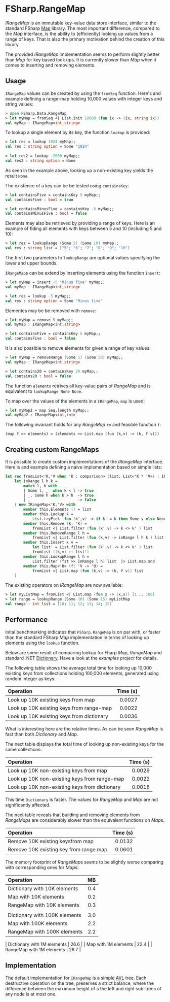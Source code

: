 FSharp.RangeMap
===============
*IRangeMap* is an immutable key-value data store interface, similar to the standard FSharp [Map] library. The most important difference, compared to the *Map* interface, is the ability to (efficiently) looking up values from a range of keys. That is also the primary motivation behind the creation of this library.

The provided *IRangeMap* implementation seems to perform slightly better than *Map* for key based look ups. It is currently slower than *Map* when it comes to inserting and removing elements. 


Usage
---------
`IRangeMap` values can be created by using the `fromSeq` function. Here's and example defining a range-map holding 10,000 values with integer keys and string values:

```fsharp
> open FSharp.Data.RangeMap
> let myMap = fromSeq <| List.init 10000 (fun ix -> (ix, string ix))
val myMap : IRangeMap<int,string>
```

To lookup a single element by its key, the function `lookup` is provided:

```fsharp
> let res = lookup 1024 myMap;;
val res : string option = Some "1024"
    
> let res2 = lookup -2000 myMap;;
val res2 : string option = None
```

As seen in the example above, looking up a non-existing key yields the result `None`.

The existence of a key can be be tested using `containsKey`:

```fsharp
> let containsFive = containsKey 5 myMap;;
val containsFive : bool = true

> let containsMinusFive = containsKey -5 myMap;;
val containsMinusFive : bool = false
```

Elements may also be retrieved by providing a range of keys. Here is an example of fiding all elements with keys between 5 and 10 (including 5 and 10):

```fsharp
> let res = lookupRange (Some 5) (Some 10) myMap;;
val res : string list = ["5"; "6"; "7"; "8"; "9"; "10"]
```

The first two parameters to `lookupRange` are optional values specifying the lower and upper bounds.


`IRangeMap`s can be extend by inserting elements using the function `insert`:

```fsharp
> let myMap = insert -5 "Minus five" myMap;;
val myMap : IRangeMap<int,string>

> let res = lookup -5 myMap;;
val res : string option = Some "Minus five"
```

Elementes may be be removed with `remove`:

```fsharp
> let myMap = remove 5 myMap;;
val myMap : IRangeMap<int,string>

> let containsFive = containsKey 5 myMap;;
val containsFive : bool = false
```

It is also possible to remove elements for given a range of key values:

```fsharp
> let myMap = removeRange (Some 1) (Some 20) myMap;;
val myMap : IRangeMap<int,string>

> let contains20 = containsKey 20 myMap;;
val contains20 : bool = false
```

The function `elements` retrives all key-value pairs of *RangeMap* and is equivalent to `lookupRange None None`.

To map over the values of the elements in a `IRangeMap`, `map` is used:

```fsharp
> let myMap2 = map Seq.length myMap;;
val myMap2 : IRangeMap<int,int>
```

The following invariant holds for any *RangeMap* `rm` and feasible function `f`: 

```fhsarp
(map f >> elements) = (elements >> List.map (fun (k,v) -> (k, f v)))
```

Creating custom RangeMaps
-----------------------------
It is possible to create custom implementations of the *IRangeMap* interface. Here is and example defining a naive implementation based on simple lists:

```fsharp
let rec fromList<'K,'V when 'K : comparison> (list: List<'K * 'V>) : IRangeMap<'K,'V> =
    let inRange l h k =
        match l, h with
        | Some l, _  when k < l -> true
        | _, Some h when k > h  -> true
        | _                     -> false
    { new IRangeMap<'K,'V> with
        member this.Elements () = list
        member this.Lookup k = 
            List.tryPick (fun (k',v) -> if k' = k then Some v else None) list
        member this.Remove (k: 'K) = 
            fromList <| List.filter (fun (k',v) -> k <> k' ) list
        member this.RemoveRange l h = 
            fromList <| List.filter (fun (k,v) -> inRange l h k ) list
        member this.Insert k v = 
            let list' = List.filter (fun (k',v) -> k <> k' ) list
            fromList ((k,v) :: list')
        member this.LookupRange l h = 
            List.filter (fst >> inRange l h) list  |> List.map snd
        member this.Map<'U> (f: 'V -> 'U) =
            fromList <| List.map (fun (k,v) -> (k, f v)) list
    }
```

The existing operators on *IRangeMap* are now available:

```fsharp
> let myListMap = fromList <| List.map (fun x -> (x,x)) [1 .. 100]
> let range = lookupRange (Some 10) (Some 15) myListMap
val range : int list = [10; 11; 12; 13; 14; 15]

```


Performance
--------------------
Inital benchmarking indicates that `FSharp.RangeMap` is on par with, or faster than the standard FSharp *Map* implementation in terms of looking up elements using the `lookup` function. 

Below are some result of comparing lookup for Fharp *Map*, *RangeMap* and standard .NET [Dictionary]. Have a look at the *examples project* for details.

The following table shows the average total time for looking up 10,000 existing keys from collections holding 100,000 elements, generated using random integer as keys:


| Operation                                        | Time (s)  |
|:-------------------------------------------------|----------:|
| Look up 10K existing keys from map                | 0.0027    |
| Look up 10K existing keys from range-map          | 0.0022    |
| Look up 10K existing keys from dictionary         | 0.0036    |


What is interesting here are the relative times. As can be seen *RangeMap* is fast than both *Dictionary* and *Map*.


The next table displays the total time of looking up non-existing keys for the same collections:


| Operation                                             | Time (s)  |
|:----------------------------------------------------- |----------:|
| Look up 10K non-existing keys from map                | 0.0029    |
| Look up 10K non-existing keys from range-map          | 0.0022    |
| Look up 10K non-existing keys from dictionary         | 0.0018    |

This time `Dictionary` is faster. The values for *RangeMap* and *Map* are not significantly affected.


The next table reveals that building and removing elements from *RangeMap*s are considerably slower than the equivalent functions on *Map*s.

| Operation                                            | Time (s)  | 
|:-----------------------------------------------------|----------:|
| Remove 10K existing keysfrom map                     | 0.0132    |
| Remove 10K existing key from range map               | 0.0601    |


The memory footprint of *RangeMap*s seems to be slightly worse comparing with corresponding ones for *Map*s:

| Operation                                            | MB       | 
|:-----------------------------------------------------|---------:|
| Dictionary with 10K elements                         | 0.4      |
| Map with 10K elements                                | 0.2      |
| RangeMap with 10K elements                           | 0.3      |
|                                                      |          | 
| Dictionary with 100K elements                        | 3.0      |
| Map with 100K elements                               | 2.2      |
| RangeMap with 100K elements                          | 2.2      |

| Dictionary with 1M elements                          | 26.6     |
| Map with 1M elements                                 | 22.4     |
| RangeMap with 1M elements                            | 26.7     |

Implementation
--------------------
The default implementation for `IRangeMap` is a simple [AVL] tree. Each destructive operation on the tree, preserves a strict balance, where the difference between the maximum height of a the left and right sub-trees of any node is at most one.

[AVL]:http://en.wikipedia.org/wiki/AVL_tree
[Map]:http://msdn.microsoft.com/en-us/library/ee353880.aspx
[Dictionary]:http://msdn.microsoft.com/en-us/library/xfhwa508(v=vs.110).aspx










